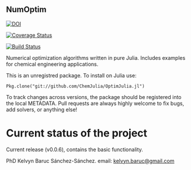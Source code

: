 
## NumOptim


[![DOI](https://zenodo.org/badge/47938283.svg)](https://zenodo.org/badge/latestdoi/47938283)

[![Coverage Status](https://coveralls.io/repos/github/ChemJulia/OptimJulia.jl/badge.svg?branch=master)](https://coveralls.io/github/ChemJulia/OptimJulia.jl?branch=master)

[![Build Status](https://travis-ci.org/ChemJulia/OptimJulia.jl.svg?branch=master)](https://travis-ci.org/ChemJulia/OptimJulia.jl)

Numerical optimization algorithms written in pure Julia. Includes examples for chemical engineering applications.

This is an unregistred package. To install on Julia use:

    Pkg.clone("git://github.com/ChemJulia/OptimJulia.jl")

To track changes across versions, the package should be registered into the local METADATA. Pull requests are always highly welcome to fix bugs, add solvers, or anything else!

# Current status of the project
Current release (v0.0.6), contains the basic functionality.

PhD Kelvyn Baruc Sánchez-Sánchez.
email: kelvyn.baruc@gmail.com


